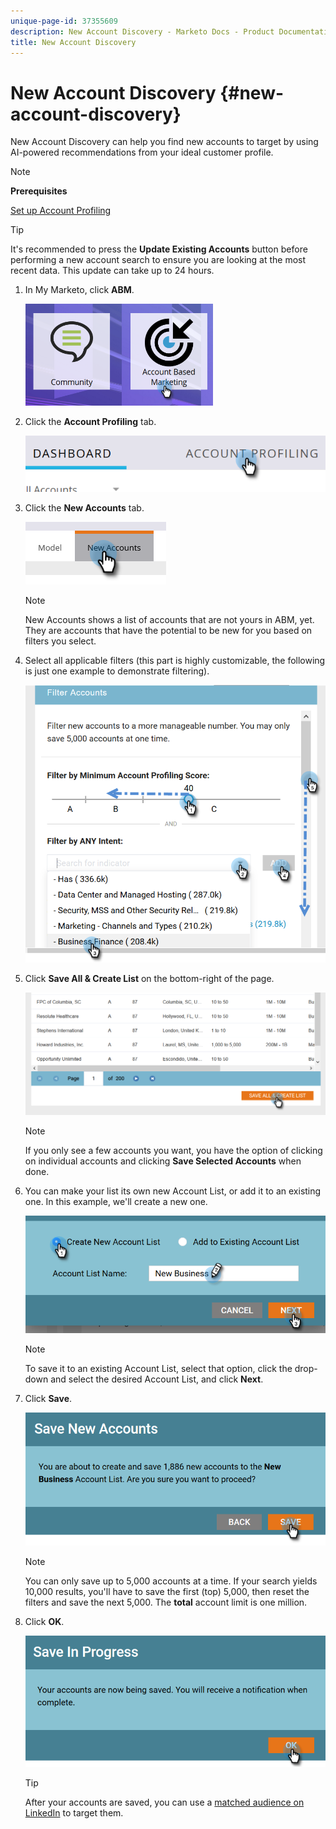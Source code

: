 ```yaml
---
unique-page-id: 37355609
description: New Account Discovery - Marketo Docs - Product Documentation
title: New Account Discovery
---
```


# New Account Discovery {#new-account-discovery}

New Account Discovery can help you find new accounts to target by using AI-powered recommendations from your ideal customer profile.

>[!NOTE]
>
>**Prerequisites**
>
>[Set up Account Profiling](http://docs.marketo.com/x/FgAKAQ)

>[!TIP]
>
>It's recommended to press the **Update Existing Accounts** button before performing a new account search to ensure you are looking at the most recent data. This update can take up to 24 hours.

1. In My Marketo, click **ABM**.

   ![](assets/one-1.png)

1. Click the **Account Profiling** tab.

   ![](assets/two-2.png)

1. Click the **New Accounts** tab.

   ![](assets/three-1.png)

   >[!NOTE]
   >
   >New Accounts shows a list of accounts that are not yours in ABM, yet. They are accounts that have the potential to be new for you based on filters you select.

1. Select all applicable filters (this part is highly customizable, the following is just one example to demonstrate filtering).

   ![](assets/four-1.png)

1. Click **Save All & Create List** on the bottom-right of the page.

   ![](assets/five-1.png)

   >[!NOTE]
   >
   >If you only see a few accounts you want, you have the option of clicking on individual accounts and clicking **Save Selected Accounts** when done.

1. You can make your list its own new Account List, or add it to an existing one. In this example, we'll create a new one.

   ![](assets/six-1.png)

   >[!NOTE]
   >
   >To save it to an existing Account List, select that option, click the drop-down and select the desired Account List, and click **Next**.

1. Click **Save**.

   ![](assets/seven-1.png)

   >[!NOTE]
   >
   >You can only save up to 5,000 accounts at a time. If your search yields 10,000 results, you'll have to save the first (top) 5,000, then reset the filters and save the next 5,000. The **total** account limit is one million.

1. Click **OK**.

   ![](assets/eight.png)

   >[!TIP]
   >
   >After your accounts are saved, you can use a [matched audience on LinkedIn](http://docs.marketo.com/x/rYGZAQ) to target them.


